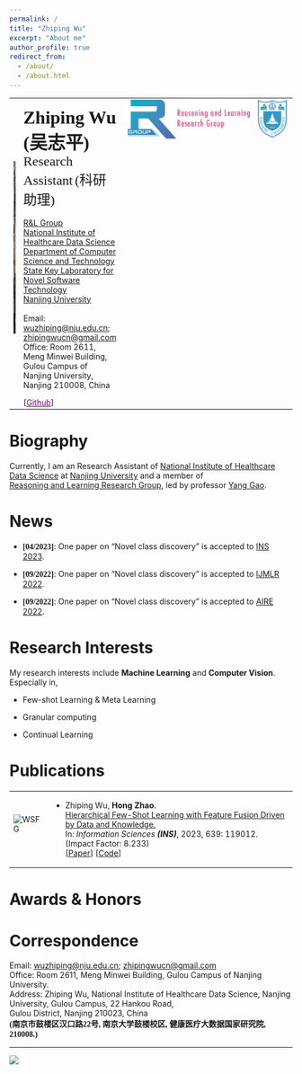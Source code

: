 ```yaml
---
permalink: /
title: "Zhiping Wu"
excerpt: "About me"
author_profile: true
redirect_from: 
  - /about/
  - /about.html
---
```


<table class="imgtable"><tbody><tr><td>
<a href="/images/wzpTemp.jpg"><img src="/images/wzpTemp.jpg" alt="/images/wzpTemp.jpg" width="240px" height="307px"></a>&nbsp;</td>
<td align="left"><p><b><font size="+3" face="Times New Roman">Zhiping Wu</font> <font size="+3" face="华文楷体">(吴志平)</font></b><br>
<font size="+2" face="Times New Roman">Research Assistant</font> <font size="+2" face="华文楷体">(科研助理)</font><br><br>
<a href="https://cs.nju.edu.cn/rl/index_eng.htm">R&L Group</a><br>
<a href="https://hcdata.nju.edu.cn/">National Institute of Healthcare Data Science</a> <br>
<a href="http://cs.nju.edu.cn/">Department of Computer Science and Technology</a> <br>
<a href="http://keysoftlab.nju.edu.cn/site/ndjsjx/">State Key Laboratory for Novel Software Technology</a> <br>
<a href="http://www.nju.edu.cn/">Nanjing University</a><br><br>
Email: <a href="mailto:wuzhiping@nju.edu.cn">wuzhiping@nju.edu.cn</a>; <a href="mailto:zhipingwucn@gmail.com">zhipingwucn@gmail.com</a><br>
Office: Room 2611, Meng Minwei Building, Gulou Campus of Nanjing University, Nanjing 210008, China</p>
<!--
[<a href="https://scholar.google.com/citations?user=K-kC4yYAAAAJ&hl=zh-CN&authuser=1"><span style="color:purple">Google Scholar</span></a>]
-->
[<a href="https://github.com/woodszp"><span style="color:purple">Github</span></a>]
<!--
[<a href="https://github.com/RL-VIG"><span style="color:purple">Github-VIG</span></a>]
-->
</td>

<td valign="top" width="236"><a href="http://cs.nju.edu.cn/rl/index_eng.htm" target="_blank"><img height="70" src="/images/rlgroup.jpg" width="236" border="0"></a></td>
<td valign="top" width="58"><a href="http://www.nju.edu.cn/" target="_blank"><img height="70" src="/images/nju.jpg" width="58" border="0"></a></td></tr></tbody></table>

Biography
======
<p>
Currently, I am an Research Assistant of <a href="http://cs.nju.edu.cn/" target="_blank">National Institute of Healthcare Data Science</a> at
      <a href="http://www.nju.edu.cn/" target="_blank">Nanjing University</a> and a member of<br> 
      <a href="https://cs.nju.edu.cn/rl/" target="_blank">Reasoning and Learning Research Group</a>, led by professor <a href="https://cs.nju.edu.cn/gaoyang">Yang Gao</a>.<br>

<!--
<span class="norm"><br class="style1"></span>I received my Ph.D. degree in <a href="http://cs.nju.edu.cn/" target="_blank">Department of Computer Science and Technology</a> in December 2019 from <a href="https://www.nju.edu.cn/EN/">Nanjing University</a>.
-->
</p>


News
======
<ul>
<li><p><b><font face="Times New Roman">[04/2023]</font></b>: One paper on “Novel class discovery” is accepted to <a href="https://cvpr2023.thecvf.com/">INS 2023</a>.</p>
</li>
<li><p><b><font face="Times New Roman">[09/2022]</font></b>: One paper on “Novel class discovery” is accepted to <a href="https://cvpr2023.thecvf.com/">IJMLR 2022</a>.</p>
</li>
<li><p><b><font face="Times New Roman">[09/2022]</font></b>: One paper on “Novel class discovery” is accepted to <a href="https://cvpr2023.thecvf.com/">AIRE 2022</a>.</p>
</li>
</ul>

Research Interests
======
<p>My research interests include <b>Machine Learning</b> and <b>Computer Vision</b>. Especially in,</p>
<ul>
<li><p>Few-shot Learning & Meta Learning</p>
</li>
<li><p>Granular computing</p>
</li>
<li><p>Continual Learning</p>
</li>
</ul>

Publications
======
<table class="imgtable"><tbody><tr><td>
<img src="./Paper/CariMe.png" alt="WSFG" width="220px" height="110px">&nbsp;</td>
<td align="left"><ul>
<li><p>Zhiping Wu, <b>Hong Zhao</b>.<br>
 <a href="https://www.sciencedirect.com/science/article/pii/S0020025523005972">Hierarchical Few-Shot Learning with Feature Fusion Driven by Data and Knowledge.</a><br>
 In: <em>Information Sciences <b>(INS)</b></em>, 2023, 639: 119012. <br> 
 (Impact Factor: 8.233) <br>
 [<a href="./2023_INS_ZhipingWu.pdf" download="2023_INS_ZhipingWu.pdf">Paper</a>] [<a href="https://github.com/fhqxa/HFFDK.git">Code</a>]
</p>
</li>
</ul>
</td></tr></tbody></table>

<!--
<table class="imgtable"><tbody><tr><td>
<img src="./Paper/CariMe.png" alt="WSFG" width="220px" height="110px">&nbsp;</td>
<td align="left"><ul>
<li><p>Zheng Gu, Chuanqi Dong, Jing Huo, <b>Wenbin Li</b>, Yang Gao.<br>
 <a href="https://ieeexplore.ieee.org/document/9454341">CariMe: Unpaired Caricature Generation with Multiple Exaggerations.</a><br>
 In: <em>IEEE Transactions on Multimedia <b>(TMM)</b></em>, 2021.<br> 
 (Impact Factor: 6.513) <br>
 [<a href="./TMM_GuZheng.pdf" download="TMM_GuZheng.pdf">Paper</a>] [<a href="https://github.com/edward3862/CariMe-pytorch.git">Code</a>]
</p>
</li>
</ul>
</td></tr></tbody></table>

<table class="imgtable"><tbody><tr><td>
<img src="./Paper/CariMe.png" alt="WSFG" width="220px" height="110px">&nbsp;</td>
<td align="left"><ul>
<li><p>Zheng Gu, Chuanqi Dong, Jing Huo, <b>Wenbin Li</b>, Yang Gao.<br>
 <a href="https://ieeexplore.ieee.org/document/9454341">CariMe: Unpaired Caricature Generation with Multiple Exaggerations.</a><br>
 In: <em>IEEE Transactions on Multimedia <b>(TMM)</b></em>, 2021.<br> 
 (Impact Factor: 6.513) <br>
 [<a href="./TMM_GuZheng.pdf" download="TMM_GuZheng.pdf">Paper</a>] [<a href="https://github.com/edward3862/CariMe-pytorch.git">Code</a>]
</p>
</li>
</ul>
</td></tr></tbody></table>
-->
Awards & Honors
======
<!--
<ul>
<li><p><font face="华文楷体">2022 三好研究生</font></p>
</li>
<li><p><font face="华文楷体">2022 国家奖学金</font></p>
</li>
<li><p><font face="华文楷体">2023 福建省优秀硕士论文奖</font></p>
</li>
</ul>
-->
Correspondence
======
<p>Email:
<a href="mailto:wuzhiping@nju.edu.cn">wuzhiping@nju.edu.cn</a>;
<a href="mailto:zhipingwucn@gmail.com">zhipingwucn@gmail.com</a>
<br>
Office:
Room 2611, Meng Minwei Building, Gulou Campus of Nanjing University.<br>
Address:
Zhiping Wu, National Institute of Healthcare Data Science, Nanjing University, Gulou Campus, 22 Hankou Road,<br>
Gulou District, Nanjing 210023, China<br>
<b><font face="华文楷体">(南京市鼓楼区汉口路22号, 南京大学鼓楼校区, 健康医疗大数据国家研究院, 210008.)</font></b></p>

------
<!--
<div id="footer">
<div id="footer-text">
Page updated on 2015.12.2, via <a href="http://jemdoc.jaboc.net/">jemdoc</a>.
</div>
</div>
-->
</div>
<a href="https://clustrmaps.com/site/1bul3"  title="Visit tracker"><img src="//www.clustrmaps.com/map_v2.png?d=8WUKkTLRxM6TZtL83E1BsaExyxZTl-DJv0JTBSJpHxg&cl=ffffff" /></a>
